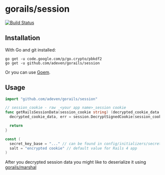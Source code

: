 gorails/session
===============

[![Build Status](https://travis-ci.org/adeven/gorails.png)](https://travis-ci.org/adeven/gorails)

## Installation

With Go and git installed:

```
go get -u code.google.com/p/go.crypto/pbkdf2
go get -u github.com/adeven/gorails/session
```

Or you can use [Goem](http://big-elephants.com/2013-09/goem-the-missing-go-extension-manager/).

## Usage

```go
import "github.com/adeven/gorails/session"

// session_cookie - raw _<your app name>_session cookie
func getRailsSessionData(session_cookie string) (decrypted_cookie_data []byte, err error) {
  decrypted_cookie_data, err = session.DecryptSignedCookie(session_cookie, secret_key_base, salt)

  return
}

const (
  secret_key_base = "..." // can be found in config/initializers/secret_token.rb
  salt = "encrypted cookie" // default value for Rails 4 app
)
```

After you decrypted session data you might like to deserialize it using [gorails/marshal](https://github.com/adeven/gorails/tree/master/marshal)

